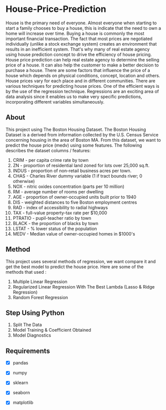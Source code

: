# House-Price-Prediction
House is the primary need of everyone. Almost everyone when starting to start a family chooses to buy a house, this is indicate that the need to own a home will increase over time. Buying a house is commonly the most important financial transaction. The fact that most prices are negotiated individually (unlike a stock exchange system) creates an environment that results in an inefficient system. That's why many of real estate agency using house prediction concept to drive the efficiency of house pricing. House price prediction can help real estate agency to determine the selling price of a house. It can also help the customer to make a better decision to purchase a house. There are some factors that influence the price of a house which depends on physical conditions, concept, location and others. House prices vary for each place and in different communities. There are various techniques for predicting house prices. One of the efficient ways is by the use of the regression technique. Regressions are an exciting area of data analysis since it enables us to make very specific predictions, incorporating different variables simultaneously.

## About
This project using The Boston Housing Dataset. The Boston Housing Dataset is a derived from information collected by the U.S. Census Service concerning housing in the area of Boston MA. From this dataset, we want to predict the house price (medv) using some features. The following describes the dataset columns / features: 
1. CRIM - per capita crime rate by town
2. ZN - proportion of residential land zoned for lots over 25,000 sq.ft.
3. INDUS - proportion of non-retail business acres per town.
4. CHAS - Charles River dummy variable (1 if tract bounds river; 0 otherwise)
5. NOX - nitric oxides concentration (parts per 10 million)
6. RM - average number of rooms per dwelling
7. AGE - proportion of owner-occupied units built prior to 1940
8. DIS - weighted distances to five Boston employment centres
9. RAD - index of accessibility to radial highways
10. TAX - full-value property-tax rate per $10,000
11. PTRATIO - pupil-teacher ratio by town
12. BLACK - the proportion of blacks by town
13. LSTAT - % lower status of the population
14. MEDV - Median value of owner-occupied homes in $1000's

## Method
This project uses several methods of regression, we want compare it and get the best model to predict the house price. Here are some of the methods that used :
1. Multiple Linear Regression
2. Regularized Linear Regression With The Best Lambda (Lasso & Ridge Regression)
3. Random Forest Regression

## Step Using Python
1. Split The Data
2. Model Training & Coefficient Obtained
3. Model Diagnostics


## Requirements
- [x] pandas
- [x] numpy
- [x] sklearn
- [x] seaborn
- [x] matplotlib



